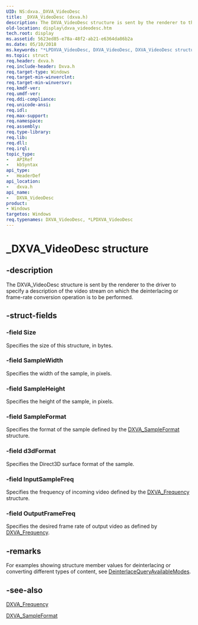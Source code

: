 ```yaml
---
UID: NS:dxva._DXVA_VideoDesc
title: _DXVA_VideoDesc (dxva.h)
description: The DXVA_VideoDesc structure is sent by the renderer to the driver to specify a description of the video stream on which the deinterlacing or frame-rate conversion operation is to be performed.
old-location: display\dxva_videodesc.htm
tech.root: display
ms.assetid: 5623ed85-e78a-48f2-ab21-e6364da86b2a
ms.date: 05/10/2018
ms.keywords: "*LPDXVA_VideoDesc, DXVA_VideoDesc, DXVA_VideoDesc structure [Display Devices], LPDXVA_VideoDesc, LPDXVA_VideoDesc structure pointer [Display Devices], _DXVA_VideoDesc, display.dxva_videodesc, dxva/DXVA_VideoDesc, dxva/LPDXVA_VideoDesc, dxvaref_1b9d87d3-06b4-4a61-9cb1-9752c55ef865.xml"
ms.topic: struct
req.header: dxva.h
req.include-header: Dxva.h
req.target-type: Windows
req.target-min-winverclnt: 
req.target-min-winversvr: 
req.kmdf-ver: 
req.umdf-ver: 
req.ddi-compliance: 
req.unicode-ansi: 
req.idl: 
req.max-support: 
req.namespace: 
req.assembly: 
req.type-library: 
req.lib: 
req.dll: 
req.irql: 
topic_type:
-	APIRef
-	kbSyntax
api_type:
-	HeaderDef
api_location:
-	dxva.h
api_name:
-	DXVA_VideoDesc
product:
- Windows
targetos: Windows
req.typenames: DXVA_VideoDesc, *LPDXVA_VideoDesc
---
```


# _DXVA_VideoDesc structure


## -description


The DXVA_VideoDesc structure is sent by the renderer to the driver to specify a description of the video stream on which the deinterlacing or frame-rate conversion operation is to be performed.


## -struct-fields




### -field Size

Specifies the size of this structure, in bytes.


### -field SampleWidth

Specifies the width of the sample, in pixels.


### -field SampleHeight

Specifies the height of the sample, in pixels.


### -field SampleFormat

Specifies the format of the sample defined by the <a href="https://msdn.microsoft.com/library/windows/hardware/ff564045">DXVA_SampleFormat</a> structure.


### -field d3dFormat

Specifies the Direct3D surface format of the sample.


### -field InputSampleFreq

Specifies the frequency of incoming video defined by the <a href="https://msdn.microsoft.com/library/windows/hardware/ff563969">DXVA_Frequency</a> structure.


### -field OutputFrameFreq

Specifies the desired frame rate of output video as defined by <a href="https://msdn.microsoft.com/library/windows/hardware/ff563969">DXVA_Frequency</a>.


## -remarks



For examples showing structure member values for deinterlacing or converting different types of content, see <a href="https://msdn.microsoft.com/be721bde-3c72-4942-9f33-5ea1bf2d187c">DeinterlaceQueryAvailableModes</a>.




## -see-also




<a href="https://msdn.microsoft.com/library/windows/hardware/ff563969">DXVA_Frequency</a>



<a href="https://msdn.microsoft.com/library/windows/hardware/ff564045">DXVA_SampleFormat</a>
 

 

